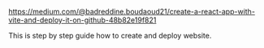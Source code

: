 https://medium.com/@badreddine.boudaoud21/create-a-react-app-with-vite-and-deploy-it-on-github-48b82e19f821

This is step by step guide how to create and deploy website.
